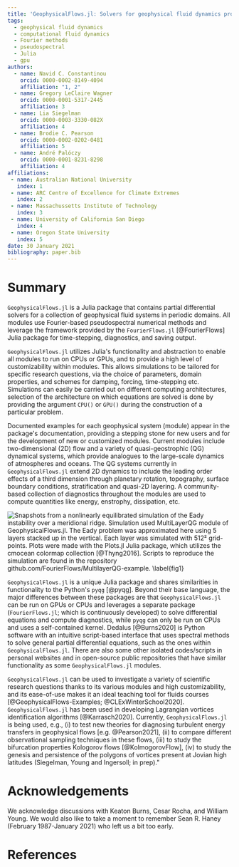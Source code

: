```yaml
---
title: 'GeophysicalFlows.jl: Solvers for geophysical fluid dynamics problems in periodic domains on CPUs & GPUs'
tags:
  - geophysical fluid dynamics
  - computational fluid dynamics
  - Fourier methods
  - pseudospectral
  - Julia
  - gpu
authors:
  - name: Navid C. Constantinou
    orcid: 0000-0002-8149-4094
    affiliation: "1, 2"
  - name: Gregory LeClaire Wagner
    orcid: 0000-0001-5317-2445
    affiliation: 3
  - name: Lia Siegelman
    orcid: 0000-0003-3330-082X
    affiliation: 4
  - name: Brodie C. Pearson
    orcid: 0000-0002-0202-0481
    affiliation: 5
  - name: André Palóczy
    orcid: 0000-0001-8231-8298
    affiliation: 4
affiliations:
 - name: Australian National University
   index: 1
 - name: ARC Centre of Excellence for Climate Extremes
   index: 2
 - name: Massachussetts Institute of Technology
   index: 3
 - name: University of California San Diego
   index: 4
 - name: Oregon State University
   index: 5
date: 30 January 2021
bibliography: paper.bib
---
```



# Summary

`GeophysicalFlows.jl` is a Julia package that contains partial differential solvers for a collection 
of geophysical fluid systems in periodic domains. All modules use Fourier-based pseudospectral 
numerical methods and leverage the framework provided by the `FourierFlows.jl` [@FourierFlows] 
Julia package for time-stepping, diagnostics, and saving output.

`GeophysicalFlows.jl` utilizes Julia's functionality and abstraction to enable all modules to
run on CPUs or GPUs, and to provide a high level of customizability within modules. This allows 
simulations to be tailored for specific research questions, via the choice of parameters, domain 
properties, and schemes for damping, forcing, time-stepping etc. Simulations can easily be carried 
out on different computing architectures, selection of the architecture on which equations are 
solved is done by providing the argument `CPU()` or `GPU()` during the construction of a particular 
problem.

Documented examples for each geophysical system (module) appear in the package's documentation, 
providing a stepping stone for new users and for the development of new or customized modules. 
Current modules include two-dimensional (2D) flow and a variety of quasi-geostrophic (QG) dynamical 
systems, which provide analogues to the large-scale dynamics of atmospheres and oceans. The QG 
systems currently in `GeophysicalFlows.jl` extend 2D dynamics to include the leading order effects 
of a third dimension through planetary rotation, topography, surface boundary conditions, 
stratification and quasi-2D layering. A community-based collection of diagnostics throughout 
the modules are used to compute quantities like energy, enstrophy, dissipation, etc.

![Snapshots from a nonlinearly equilibrated simulation of the Eady instability over a
meridional ridge. Simulation used `MultiLayerQG` module of `GeophysicalFlows.jl`. The Eady 
problem was approximated here using 5 layers stacked up in the vertical. Each layer was 
simulated with 512² grid-points. Plots were made with the `Plots.jl` Julia package, 
which utilizes the `cmocean` colormap collection [@Thyng2016]. Scripts to reproduce the 
simulation are found in the repository `github.com/FourierFlows/MultilayerQG-example`. 
\label{fig1}](PV_eady_nlayers5.png)

`GeophysicalFlows.jl` is a unique Julia package and shares similarities in functionality to 
the Python's `pyqg` [@pyqg]. Beyond their base language, the major differences between these 
packages are that `GeophysicalFlows.jl` can be run on GPUs or CPUs and leverages a separate 
package (`FourierFlows.jl`; which is continuously developed) to solve differential equations 
and compute diagnostics, while `pyqg` can only be run on CPUs and uses a self-contained kernel. 
Dedalus [@Burns2020] is Python software with an intuitive script-based interface that uses spectral 
methods to solve general partial differential equations, such as the ones within `GeophysicalFlows.jl`. 
There are also some other isolated codes/scripts in personal websites and in open-source public 
repositories that have similar functionality as some `GeophysicalFlows.jl` modules. 

`GeophysicalFlows.jl` can be used to investigate a variety of scientific research questions 
thanks to its various modules and high customizability, and its ease-of-use makes it an ideal 
teaching tool for fluids courses [@GeophysicalFlows-Examples; @CLExWinterSchool2020]. 
`GeophysicalFlows.jl` has been used in developing Lagrangian vortices identification algorithms 
[@Karrasch2020]. Currently, `GeophysicalFlows.jl` is being used, e.g., (i) to test new theories 
for diagnosing turbulent energy transfers in geophysical flows [e.g. @Pearson2021], (ii) to compare 
different observational sampling techniques in these flows, (iii) to study the bifurcation properties 
Kologorov flows [@KolmogorovFlow], (iv) to study the genesis and persistence of the polygons 
of vortices present at Jovian high latitudes (Siegelman, Young and Ingersoll; in prep)."


# Acknowledgements

We acknowledge discussions with Keaton Burns, Cesar Rocha, and William Young. We would also 
like to take a moment to remember Sean R. Haney (February 1987-January 2021) who left us a 
bit too early.

# References
